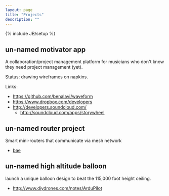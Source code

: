 ```yaml
---
layout: page
title: "Projects"
description: ""
---
```

{% include JB/setup %}

un-named motivator app
-----

A collaboration/project management platform for musicians who don't know they need project management (yet).

Status: drawing wireframes on napkins.

Links: 
- https://github.com/benalavi/waveform
- https://www.dropbox.com/developers
- http://developers.soundcloud.com/
    - http://soundcloud.com/apps/storywheel

un-named router project
----

Smart mini-routers that communicate via mesh network

- [bae](http://www.baesystems.com/product/BAES_058248?_afrLoop=597011977175000&_afrWindowMode=0&_afrWindowId=null&baeSessionId=1lhJRrPJG811TRfvFyBCXrXNM9Xnfby8DVl59yyxmcxv1FyvvyyF!-65502413#%40%3F_afrWindowId%3Dnull%26baeSessionId%3D1lhJRrPJG811TRfvFyBCXrXNM9Xnfby8DVl59yyxmcxv1FyvvyyF%2521-65502413%26_afrLoop%3D597011977175000%26_afrWindowMode%3D0%26_adf.ctrl-state%3D8inodq5ic_4)


un-named high altitude balloon
----

launch a unique balloon design to beat the 115,000 foot height ceiling.

- http://www.diydrones.com/notes/ArduPilot



